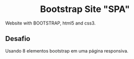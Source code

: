 <h1 align="center"> Bootstrap Site "SPA" </h1> 
Website with BOOTSTRAP, html5 and css3.

## Desafio 
Usando 8 elementos bootstrap em uma página responsiva.
